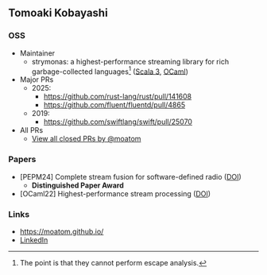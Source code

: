 ## Tomoaki Kobayashi

### OSS

- Maintainer
  - strymonas: a highest-performance streaming library for rich garbage-collected languages[^1] ([Scala 3](https://github.com/strymonas/strymonas-scala), [OCaml](https://github.com/strymonas/strymonas-ocaml))
- Major PRs
  - 2025:
    - https://github.com/rust-lang/rust/pull/141608 
    - https://github.com/fluent/fluentd/pull/4865
  - 2019:
    - https://github.com/swiftlang/swift/pull/25070
- All PRs
  - [View all closed PRs by @moatom](https://github.com/pulls?q=is%3Apr+author%3Amoatom+archived%3Afalse+is%3Aclosed)

### Papers
- [PEPM24] Complete stream fusion for software-defined radio ([DOI](https://doi.org/10.1145/3635800.3636962))
  - **Distinguished Paper Award**
- [OCaml22] Highest-performance stream processing ([DOI](https://doi.org/10.48550/arXiv.2211.13461))

### Links
- <https://moatom.github.io/>
- [LinkedIn](https://www.linkedin.com/in/友明-小林-5362b8202)

[^1]: The point is that they cannot perform escape analysis.
<!--
<div align="center">
  
  [![Top Langs](https://github-readme-stats.vercel.app/api/top-langs/?username=moatom&layout=compact)](https://github.com/anuraghazra/github-readme-stats)

  [![Top Langs](https://github-readme-stats.vercel.app/api/top-langs/?username=moatom&layout=donut-vertical)](https://github.com/anuraghazra/github-readme-stats)

</div>
-->

<!--
**moatom/moatom** is a ✨ _special_ ✨ repository because its `README.md` (this file) appears on your GitHub profile.

Here are some ideas to get you started:

- 🔭 I’m currently working on ...
- 🌱 I’m currently learning ...
- 👯 I’m looking to collaborate on ...
- 🤔 I’m looking for help with ...
- 💬 Ask me about ...
- 📫 How to reach me: ...
- 😄 Pronouns: ...
- ⚡ Fun fact: ...
-->
